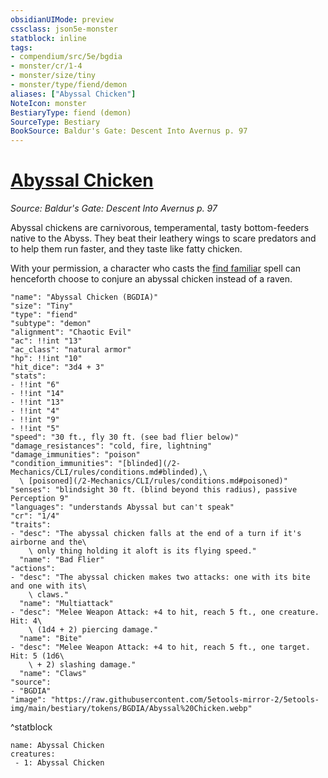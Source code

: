 ```yaml
---
obsidianUIMode: preview
cssclass: json5e-monster
statblock: inline
tags:
- compendium/src/5e/bgdia
- monster/cr/1-4
- monster/size/tiny
- monster/type/fiend/demon
aliases: ["Abyssal Chicken"]
NoteIcon: monster
BestiaryType: fiend (demon)
SourceType: Bestiary
BookSource: Baldur's Gate: Descent Into Avernus p. 97
---
```

# [Abyssal Chicken](2-Mechanics\CLI\bestiary\fiend/abyssal-chicken-bgdia.md)
*Source: Baldur's Gate: Descent Into Avernus p. 97*  

Abyssal chickens are carnivorous, temperamental, tasty bottom-feeders native to the Abyss. They beat their leathery wings to scare predators and to help them run faster, and they taste like fatty chicken.

With your permission, a character who casts the [find familiar](/2-Mechanics/CLI/spells/find-familiar.md) spell can henceforth choose to conjure an abyssal chicken instead of a raven.

```statblock
"name": "Abyssal Chicken (BGDIA)"
"size": "Tiny"
"type": "fiend"
"subtype": "demon"
"alignment": "Chaotic Evil"
"ac": !!int "13"
"ac_class": "natural armor"
"hp": !!int "10"
"hit_dice": "3d4 + 3"
"stats":
- !!int "6"
- !!int "14"
- !!int "13"
- !!int "4"
- !!int "9"
- !!int "5"
"speed": "30 ft., fly 30 ft. (see bad flier below)"
"damage_resistances": "cold, fire, lightning"
"damage_immunities": "poison"
"condition_immunities": "[blinded](/2-Mechanics/CLI/rules/conditions.md#blinded),\
  \ [poisoned](/2-Mechanics/CLI/rules/conditions.md#poisoned)"
"senses": "blindsight 30 ft. (blind beyond this radius), passive Perception 9"
"languages": "understands Abyssal but can't speak"
"cr": "1/4"
"traits":
- "desc": "The abyssal chicken falls at the end of a turn if it's airborne and the\
    \ only thing holding it aloft is its flying speed."
  "name": "Bad Flier"
"actions":
- "desc": "The abyssal chicken makes two attacks: one with its bite and one with its\
    \ claws."
  "name": "Multiattack"
- "desc": "Melee Weapon Attack: +4 to hit, reach 5 ft., one creature. Hit: 4\
    \ (1d4 + 2) piercing damage."
  "name": "Bite"
- "desc": "Melee Weapon Attack: +4 to hit, reach 5 ft., one target. Hit: 5 (1d6\
    \ + 2) slashing damage."
  "name": "Claws"
"source":
- "BGDIA"
"image": "https://raw.githubusercontent.com/5etools-mirror-2/5etools-img/main/bestiary/tokens/BGDIA/Abyssal%20Chicken.webp"
```
^statblock

```encounter-table
name: Abyssal Chicken
creatures:
 - 1: Abyssal Chicken
```